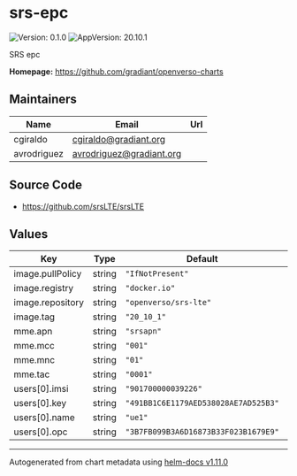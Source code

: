 # srs-epc

![Version: 0.1.0](https://img.shields.io/badge/Version-0.1.0-informational?style=flat-square) ![AppVersion: 20.10.1](https://img.shields.io/badge/AppVersion-20.10.1-informational?style=flat-square)

SRS epc

**Homepage:** <https://github.com/gradiant/openverso-charts>

## Maintainers

| Name | Email | Url |
| ---- | ------ | --- |
| cgiraldo | <cgiraldo@gradiant.org> |  |
| avrodriguez | <avrodriguez@gradiant.org> |  |

## Source Code

* <https://github.com/srsLTE/srsLTE>

## Values

| Key | Type | Default | Description |
|-----|------|---------|-------------|
| image.pullPolicy | string | `"IfNotPresent"` |  |
| image.registry | string | `"docker.io"` |  |
| image.repository | string | `"openverso/srs-lte"` |  |
| image.tag | string | `"20_10_1"` |  |
| mme.apn | string | `"srsapn"` |  |
| mme.mcc | string | `"001"` |  |
| mme.mnc | string | `"01"` |  |
| mme.tac | string | `"0001"` |  |
| users[0].imsi | string | `"901700000039226"` |  |
| users[0].key | string | `"491BB1C6E1179AED538028AE7AD525B3"` |  |
| users[0].name | string | `"ue1"` |  |
| users[0].opc | string | `"3B7FB099B3A6D16873B33F023B1679E9"` |  |

----------------------------------------------
Autogenerated from chart metadata using [helm-docs v1.11.0](https://github.com/norwoodj/helm-docs/releases/v1.11.0)
